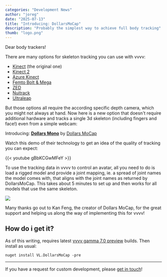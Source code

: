 ```yaml
---
categories: "Development News"
author: "joreg"
date: "2025-07-13"
title: "Introducing: DollarsMoCap"
description: "Probably the simplest way to achieve full body tracking"
thumb: "logo.png"
---
```


Dear body trackers!

There are many options for skeleton tracking you can use with vvvv:
- [Kinect](https://www.nuget.org/packages/VL.Devices.Kinect) (the original one)
- [Kinect 2](https://www.nuget.org/packages/VL.Devices.Kinect2)
- [Azure Kinect](https://www.nuget.org/packages/VL.Devices.AzureKinect)
- [Femto Bolt & Mega](https://www.nuget.org/packages/VL.Devices.AzureKinect.Femto)
- [ZED](https://www.nuget.org/packages/VL.Devices.ZED)
- [Nuitrack](https://www.nuget.org/packages/VL.Devices.Nuitrack)
- [Ultraleap](https://www.nuget.org/packages/VL.Devices.Ultraleap)

But those options all require the according specific depth camera, which you might not always at hand. Now here is a new option that doesn't require additional hardware and tracks a single 3d skeleton (including fingers and face!) even from a simple webcam: 

Introducing: **[Dollars Mono](https://www.dollarsmocap.com/mono)** by [Dollars MoCap](https://www.dollarsmocap.com/)

Watch this demo of their technology to get an idea of the quality of tracking you can expect:

{{< youtube gBbKCGwMFeY >}}

To use the tracking data in vvvv to control an avatar, all you need to do is load a rigged model and provide a joint mapping, ie. a spread of joint names the model comes with, that aligns with the joint names as returned by DollarsMoCap. This takes about 5 minutes to set up and then works for all models that use the same skeleton.

![](applyskeleton.png)

Many thanks go out to Kan Feng, the creator of Dollars MoCap, for the great support and helping us along the way of implementing this for vvvv!

## How do i get it?

As of this writing, requires latest [vvvv gamma 7.0 preview](https://vvvv.org/download/) builds. Then install as usual:

    nuget install VL.DollarsMoCap -pre

---
If you have a request for custom development, please [get in touch](mailto:devvvvs@vvvv.org)!